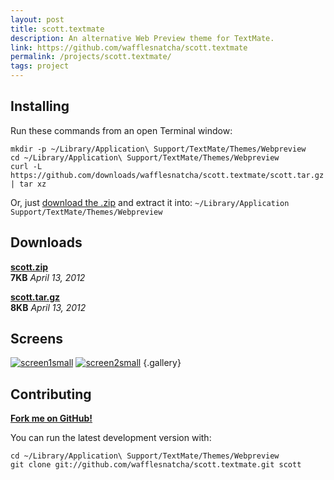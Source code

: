 ```yaml
---
layout: post
title: scott.textmate
description: An alternative Web Preview theme for TextMate.
link: https://github.com/wafflesnatcha/scott.textmate
permalink: /projects/scott.textmate/
tags: project
---
```


## Installing

Run these commands from an open Terminal window:

    mkdir -p ~/Library/Application\ Support/TextMate/Themes/Webpreview
    cd ~/Library/Application\ Support/TextMate/Themes/Webpreview
    curl -L https://github.com/downloads/wafflesnatcha/scott.textmate/scott.tar.gz | tar xz

Or, just [download the .zip][.zip] and extract it into: `~/Library/Application Support/TextMate/Themes/Webpreview`

## Downloads

**[scott.zip][.zip]**  
**7KB** *April 13, 2012*

**[scott.tar.gz][.tar.gz]**  
**8KB** *April 13, 2012*

## Screens

[![screen1small][]][screen1]
[![screen2small][]][screen2]
{.gallery}

## Contributing

**[Fork me on GitHub!][github]**

You can run the latest development version with:

    cd ~/Library/Application\ Support/TextMate/Themes/Webpreview
    git clone git://github.com/wafflesnatcha/scott.textmate.git scott

[github]:       https://github.com/wafflesnatcha/scott.textmate
[.zip]:         https://github.com/downloads/wafflesnatcha/scott.textmate/scott.zip
[.tar.gz]:      https://github.com/downloads/wafflesnatcha/scott.textmate/scott.tar.gz
[screen1]:      https://raw.github.com/wafflesnatcha/scott.textmate/master/files/screens/1.png
[screen2]:      https://raw.github.com/wafflesnatcha/scott.textmate/master/files/screens/2.png
[screen1small]: https://raw.github.com/wafflesnatcha/scott.textmate/master/files/screens/1small.png
[screen2small]: https://raw.github.com/wafflesnatcha/scott.textmate/master/files/screens/2small.png


